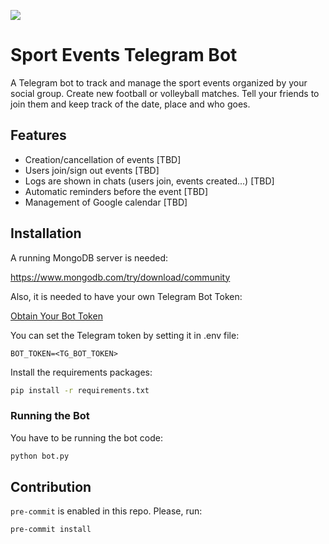 ![](https://i.imgur.com/Qcjs0fA.png)

# Sport Events Telegram Bot

A Telegram bot to track and manage the sport events organized by your social group. Create new
football or volleyball matches. Tell your friends to join them and keep track of the date, place
and who goes.

## Features

- Creation/cancellation of events [TBD]
- Users join/sign out events [TBD]
- Logs are shown in chats (users join, events created...) [TBD]
- Automatic reminders before the event [TBD]
- Management of Google calendar [TBD]

## Installation

A running MongoDB server is needed:

https://www.mongodb.com/try/download/community

Also, it is needed to have your own Telegram Bot Token:

[Obtain Your Bot Token](https://core.telegram.org/bots/tutorial#obtain-your-bot-token)

You can set the Telegram token by setting it in .env file:

```dotenv
BOT_TOKEN=<TG_BOT_TOKEN>
```

Install the requirements packages:

```bash
pip install -r requirements.txt
```

### Running the Bot

You have to be running the bot code:

```bash
python bot.py
```

## Contribution

`pre-commit` is enabled in this repo. Please, run:

```bash
pre-commit install
```
